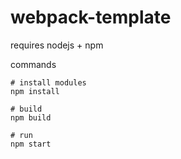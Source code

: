 # webpack-template

requires nodejs + npm

commands
```
# install modules
npm install

# build
npm build

# run
npm start

```